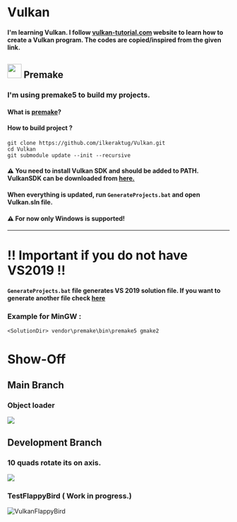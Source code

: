 # Vulkan
#### I'm learning Vulkan. I follow [vulkan-tutorial.com](https://vulkan-tutorial.com/) website to learn how to create a Vulkan program. The codes are copied/inspired from the given link.

## <img src="https://premake.github.io/premake-logo.png" width=32 /> Premake
### I'm using premake5 to build my projects. 
#### What is [premake](https://github.com/premake/premake-core/wiki)?
#### How to build project ?
```
git clone https://github.com/ilkeraktug/Vulkan.git
cd Vulkan
git submodule update --init --recursive
```
#### ⚠️ You need to install Vulkan SDK and should be added to PATH. VulkanSDK can be downloaded from [here.](https://www.lunarg.com/vulkan-sdk/)
#### When everything is updated, run ```GenerateProjects.bat``` and open Vulkan.sln file.
#### ⚠️ For now only Windows is supported!
___

# ‼️ Important if you do not have VS2019 ‼️
#### ```GenerateProjects.bat``` file generates VS 2019 solution file. If you want to generate another file check [here](https://github.com/premake/premake-core/wiki/Using-Premake)

### Example for MinGW : 
```
<SolutionDir> vendor\premake\bin\premake5 gmake2

```
# Show-Off

## Main Branch
### Object loader
![](https://media.giphy.com/media/qlLTXPyte5RcKfyGUH/giphy.gif)

## Development Branch
### 10 quads rotate its on axis.
![](https://media.giphy.com/media/JJxcYghZDe8AEXRSkF/giphy.gif)

### TestFlappyBird ( Work in progress.)

![VulkanFlappyBird](https://user-images.githubusercontent.com/63074357/117676099-eab72480-b1b5-11eb-99fc-455763a25e71.png)


